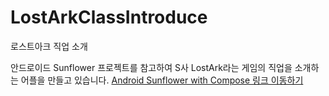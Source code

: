 # LostArkClassIntroduce
로스트아크 직업 소개

안드로이드 Sunflower 프로젝트를 참고하여 S사 LostArk라는 게임의 직업을 소개하는 어플을 만들고 있습니다.
[Android Sunflower with Compose 링크 이동하기](https://github.com/android/sunflower)
